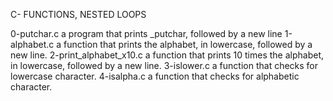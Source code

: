 C- FUNCTIONS, NESTED LOOPS

0-putchar.c	a program that prints _putchar, followed by a new line
1-alphabet.c	a function that prints the alphabet, in lowercase, followed by a new line.
2-print_alphabet_x10.c	a function that prints 10 times the alphabet, in lowercase, followed by a new line.
3-islower.c	 a function that checks for lowercase character.
4-isalpha.c	a function that checks for alphabetic character.
